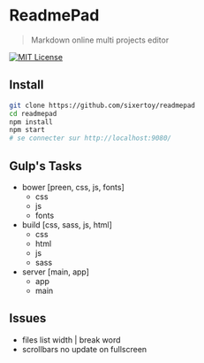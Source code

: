 # ReadmePad

> Markdown online multi projects editor

[![MIT License][license-img]][license-url]

## Install

```bash
git clone https://github.com/sixertoy/readmepad
cd readmepad
npm install
npm start
# se connecter sur http://localhost:9080/
```

## Gulp's Tasks

- bower [preen, css, js, fonts]
    - css
    - js
    - fonts
- build [css, sass, js, html]
    - css
    - html
    - js
    - sass
- server [main, app]
    - app
    - main
    
## Issues

- files list width | break word
- scrollbars no update on fullscreen

[grunt-img]: https://cdn.gruntjs.com/builtwith.png
[license-img]: http://img.shields.io/badge/license-MIT-blue.svg?style=flat-square
[license-url]: LICENSE-MIT

[coverall-url]: https://coveralls.io/r/sixertoy/readmepad
[coverall-img]: https://img.shields.io/coveralls/sixertoy/readmepad.svg?style=flat-square

[travis-url]: https://travis-ci.org/sixertoy/readmepad
[travis-img]: http://img.shields.io/travis/sixertoy/readmepad.svg?style=flat-square

[npm-url]: https://npmjs.org/package/generator-gruntproject
[npm-version-img]: http://img.shields.io/npm/v/readmepad.svg?style=flat-square
[npm-downloads-img]: http://img.shields.io/npm/dm/readmepad.svg?style=flat-square